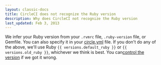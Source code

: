 ```yaml
---
layout: classic-docs
title: CircleCI does not recognize the Ruby version
description: Why does CircleCI not recognize the Ruby version
last_updated: Feb 3, 2013
---
```


We infer your Ruby version from your `.rvmrc` file, `.ruby-version` file, or Gemfile.
You can also specify it in your [circle.yml](/docs/configuration/#ruby-version)
file.
If you don't do any of the above, we'll use Ruby `{{ versions.default_ruby }}`
or `{{ versions.old_ruby }}`, whichever we think is best.
You can[control the version](/docs/configuration/#ruby-version)
if we got it wrong.
